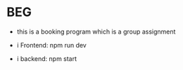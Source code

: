 # BEG

- this is a booking program
which is a group assignment

- i Frontend: npm run dev
- i backend: npm start